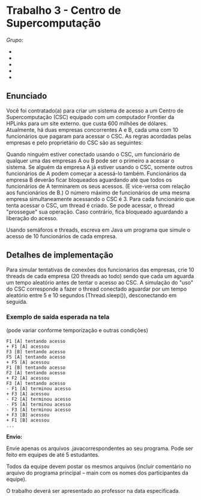 # Trabalho 3 - Centro de Supercomputação

*Grupo:*

-
-
-
-
-

## Enunciado

Você foi contratado(a) para criar um sistema de acesso a um Centro de Supercomputação (CSC) equipado com um computador Frontier da HPLinks para um site externo. que custa 600 milhões de dólares. Atualmente, há duas empresas concorrentes A e B, cada uma com 10 funcionários que pagaram para acessar o CSC. As regras acordadas pelas empresas e pelo proprietário do CSC são as seguintes:

Quando ninguém estiver conectado usando o CSC, um funcionário de qualquer uma das empresas A ou B pode ser o primeiro a acessar o sistema.
Se alguém da empresa A já estiver usando o CSC, somente outros funcionários de A podem começar a acessá-lo também. Funcionários da empresa B deverão ficar bloqueados aguardando até que todos os funcionários de A terminarem os seus acessos. (E vice-versa com relação aos funcionários de B.)
O número máximo de funcionários de uma mesma empresa simultaneamente acessando o CSC é 3.
Para cada funcionário que tenta acessar o CSC, um thread é criado. Se pode acessar, o thread "prossegue" sua operação. Caso contrário, fica bloqueado aguardando a liberação do acesso.

Usando semáforos e threads, escreva em Java um programa que simule o acesso de 10 funcionários de cada empresa.

## Detalhes de implementação
Para simular tentativas de conexões dos funcionários das empresas, crie 10 threads de cada empresa (20 threads ao todo) sendo que cada um aguarda um tempo aleatório antes de tentar o acesso ao CSC.
A simulação do "uso" do CSC corresponde a fazer o thread conectado aguardar por um tempo aleatório entre 5 e 10 segundos (Thread.sleep()), desconectando em seguida.

### Exemplo de saída esperada na tela
(pode variar conforme temporização e outras condições)

```
F1 [A] tentando acesso
+ F1 [A] acessou
F3 [B] tentando acesso
F5 [A] tentando acesso
+ F5 [A] acessou
F1 [B] tentando acesso
F2 [A] tentando acesso
+ F2 [A] acessou
F3 [A] tentando acesso
- F1 [A] terminou acesso
+ F3 [A] acessou
- F2 [A] terminou acesso
- F5 [A] terminou acesso
- F3 [A] terminou acesso
+ F3 [B] acessou
+ F1 [B] acessou
...
```

**Envio:**

Envie apenas os arquivos .javacorrespondentes ao seu programa. Pode ser feito em equipes de até 5 estudantes.

Todos da equipe devem postar os mesmos arquivos (incluir comentário no arquivo do programa principal – main com os nomes dos participantes da equipe).

O trabalho deverá ser apresentado ao professor na data especificada.